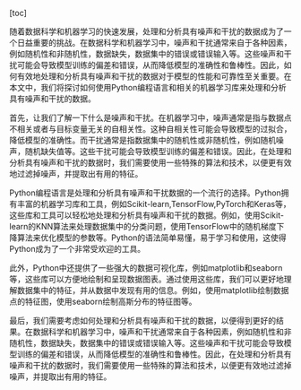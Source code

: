 
[toc]                    
                
                
随着数据科学和机器学习的快速发展，处理和分析具有噪声和干扰的数据成为了一个日益重要的挑战。在数据科学和机器学习中，噪声和干扰通常来自于各种因素，例如随机性和非随机性，数据缺失，数据集中的错误或错误输入等。这些噪声和干扰可能会导致模型训练的偏差和错误，从而降低模型的准确性和鲁棒性。因此，如何有效地处理和分析具有噪声和干扰的数据对于模型的性能和可靠性至关重要。在本文中，我们将探讨如何使用Python编程语言和相关的机器学习库来处理和分析具有噪声和干扰的数据。

首先，让我们了解一下什么是噪声和干扰。在机器学习中，噪声通常是指与数据点不相关或者与目标变量无关的自相关性。这种自相关性可能会导致模型的过拟合，降低模型的准确性。而干扰通常是指数据集中的随机性或非随机性，例如随机噪声，随机缺失值等。这些干扰可能会导致模型训练的偏差和错误。因此，在处理和分析具有噪声和干扰的数据时，我们需要使用一些特殊的算法和技术，以便更有效地过滤掉噪声，并提取出有用的特征。

Python编程语言是处理和分析具有噪声和干扰数据的一个流行的选择。Python拥有丰富的机器学习库和工具，例如Scikit-learn,TensorFlow,PyTorch和Keras等，这些库和工具可以轻松地处理和分析具有噪声和干扰的数据。例如，使用Scikit-learn的KNN算法来处理数据集中的分类问题，使用TensorFlow中的随机梯度下降算法来优化模型的参数等。Python的语法简单易懂，易于学习和使用，这使得Python成为了一个非常受欢迎的工具。

此外，Python中还提供了一些强大的数据可视化库，例如matplotlib和seaborn等，这些库可以方便地绘制和呈现数据图表。通过使用这些库，我们可以更好地理解数据集中的特征，并从数据中发现有用的信息。例如，使用matplotlib绘制数据点的特征图，使用seaborn绘制高斯分布的特征图等。

最后，我们需要考虑如何处理和分析具有噪声和干扰的数据，以便得到更好的结果。在数据科学和机器学习中，噪声和干扰通常来自于各种因素，例如随机性和非随机性，数据缺失，数据集中的错误或错误输入等。这些噪声和干扰可能会导致模型训练的偏差和错误，从而降低模型的准确性和鲁棒性。因此，在处理和分析具有噪声和干扰的数据时，我们需要使用一些特殊的算法和技术，以便更有效地过滤掉噪声，并提取出有用的特征。

